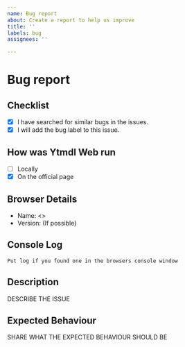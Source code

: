 ```yaml
---
name: Bug report
about: Create a report to help us improve
title: ''
labels: bug
assignees: ''

---
```


# Bug report

## Checklist

- [x] I have searched for similar bugs in the issues.
- [x] I will add the bug label to this issue.

## How was Ytmdl Web run

- [ ] Locally
- [x] On the official page

## Browser Details

- Name: <>
- Version: (If possible)

## Console Log

```console
Put log if you found one in the browsers console window
```

## Description

DESCRIBE THE ISSUE

## Expected Behaviour

SHARE WHAT THE EXPECTED BEHAVIOUR SHOULD BE
